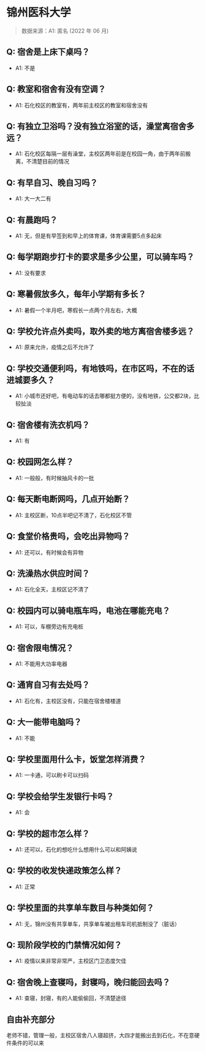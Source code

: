 # 锦州医科大学

> 数据来源：A1: 匿名 (2022 年 06 月)

## Q: 宿舍是上床下桌吗？

- A1: 不是

## Q: 教室和宿舍有没有空调？

- A1: 石化校区的教室有，两年前主校区的教室和宿舍没有

## Q: 有独立卫浴吗？没有独立浴室的话，澡堂离宿舍多远？

- A1: 石化校区每隔一层有澡堂，主校区两年前是在校园一角，由于两年前搬离，不清楚目前的情况

## Q: 有早自习、晚自习吗？

- A1: 大一大二有

## Q: 有晨跑吗？

- A1: 无，但是有早签到和早上的体育课，体育课需要5点多起床

## Q: 每学期跑步打卡的要求是多少公里，可以骑车吗？

- A1: 没有要求

## Q: 寒暑假放多久，每年小学期有多长？

- A1: 暑假一个半月吧，寒假长一点两个月左右，大概

## Q: 学校允许点外卖吗，取外卖的地方离宿舍楼多远？

- A1: 原来允许，疫情之后不允许了

## Q: 学校交通便利吗，有地铁吗，在市区吗，不在的话进城要多久？

- A1: 小城市还好吧，有电动车的话去哪都挺方便的，没有地铁，公交都2块，比较扯淡

## Q: 宿舍楼有洗衣机吗？

- A1: 有

## Q: 校园网怎么样？

- A1: 一般般，有时候抽风卡的一批

## Q: 每天断电断网吗，几点开始断？

- A1: 主校区断，10点半吧记不清了，石化校区不管

## Q: 食堂价格贵吗，会吃出异物吗？

- A1: 还可以，有时候会有异物

## Q: 洗澡热水供应时间？

- A1: 石化全天，主校区记不清了

## Q: 校园内可以骑电瓶车吗，电池在哪能充电？

- A1: 可以，车棚旁边有充电桩

## Q: 宿舍限电情况？

- A1: 不能用大功率电器

## Q: 通宵自习有去处吗？

- A1: 石化有，主校区没有，只能在宿舍楼楼道

## Q: 大一能带电脑吗？

- A1: 不能

## Q: 学校里面用什么卡，饭堂怎样消费？

- A1: 一卡通，可以刷卡可以扫码

## Q: 学校会给学生发银行卡吗？

- A1: 会

## Q: 学校的超市怎么样？

- A1: 还可以，石化的想吃什么想用什么可以和阿姨说

## Q: 学校的收发快递政策怎么样？

- A1: 正常

## Q: 学校里面的共享单车数目与种类如何？

- A1: 无，锦州没有共享单车，共享单车被出租车司机抵制没了（脏话）

## Q: 现阶段学校的门禁情况如何？

- A1: 疫情以来非常非常严，主校区门卫态度欠佳

## Q: 宿舍晚上查寝吗，封寝吗，晚归能回去吗？

- A1: 查寝，封寝，有的人能偷偷回，不清楚途径

## 自由补充部分

老师不错，管理一般，主校区宿舍八人寝超挤，大四才能搬出去到石化，不在意硬件条件的可以来
